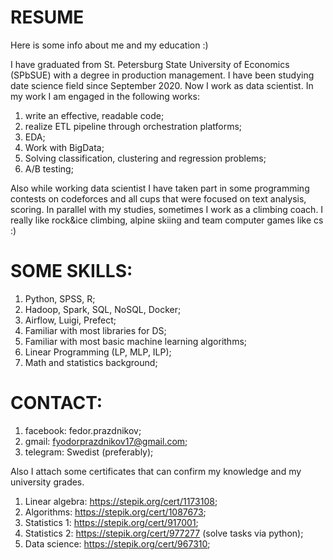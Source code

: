 # RESUME
Here is some info about me and my education :)

I have graduated from St. Petersburg State University of Economics (SPbSUE) with a degree in production management. I have been studying date science field since September 2020. Now I work as data scientist. In my work I am engaged in the following works:
1) write an effective, readable code;
2) realize ETL pipeline through orchestration platforms;
3) EDA;
4) Work with BigData;
5) Solving classification, clustering and regression problems;
6) A/B testing;

Also while working data scientist I have taken part in some programming contests on codeforces and all cups that were focused on text analysis, scoring. In parallel with my studies, sometimes I work as a climbing coach. I really like rock&ice climbing, alpine skiing and team computer games like cs :)

# SOME SKILLS:
1) Python, SPSS, R;
2) Hadoop, Spark, SQL, NoSQL, Docker;
3) Airflow, Luigi, Prefect;
4) Familiar with most libraries for DS;
5) Familiar with most basic machine learning algorithms;
6) Linear Programming (LP, MLP, ILP);
7) Math and statistics background;

# CONTACT:
1) facebook: fedor.prazdnikov;
2) gmail: fyodorprazdnikov17@gmail.com;
3) telegram: Swedist (preferably);

Also I attach some certificates that can confirm my knowledge and my university grades.
1) Linear algebra: https://stepik.org/cert/1173108;
2) Algorithms: https://stepik.org/cert/1087673;
3) Statistics 1: https://stepik.org/cert/917001;
4) Statistics 2: https://stepik.org/cert/977277 (solve tasks via python);
5) Data science: https://stepik.org/cert/967310;
